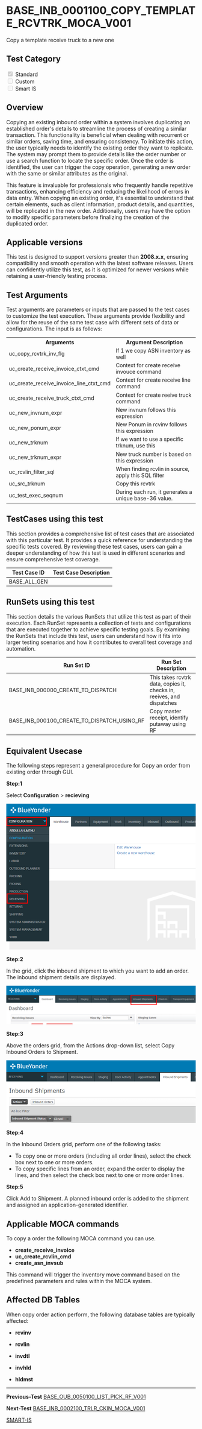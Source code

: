 # **BASE_INB_0001100_COPY_TEMPLATE_RCVTRK_MOCA_V001**


<!-- SMART_DOC_GEN_TEST_DESCR - Start -->
Copy a template receive truck to a new one
<!-- SMART_DOC_GEN_TEST_DESCR - End -->

## **Test Category**

<input type="checkbox" checked disabled> Standard
<br>
<input type="checkbox" disabled> Custom
<br>
<input type="checkbox" disabled> Smart IS



## **Overview**

Copying an existing inbound order within a system involves duplicating an established order's details to streamline the process of creating a similar transaction. This functionality is beneficial when dealing with recurrent or similar orders, saving time, and ensuring consistency. To initiate this action, the user typically needs to identify the existing order they want to replicate. The system may prompt them to provide details like the order number or use a search function to locate the specific order. Once the order is identified, the user can trigger the copy operation, generating a new order with the same or similar attributes as the original. 

This feature is invaluable for professionals who frequently handle repetitive transactions, enhancing efficiency and reducing the likelihood of errors in data entry. When copying an existing order, it's essential to understand that certain elements, such as client information, product details, and quantities, will be replicated in the new order. Additionally, users may have the option to modify specific parameters before finalizing the creation of the duplicated order.


## **Applicable versions**

This test is designed to support versions greater than **2008.x.x**, ensuring compatibility and smooth operation with the latest software releases. Users can confidently utilize this test, as it is optimized for newer versions while retaining a user-friendly testing process.


## **Test Arguments**

Test arguments are parameters or inputs that are passed to the test cases to customize the test execution. These arguments provide flexibility and allow for the reuse of the same test case with different sets of data or configurations. The input is as follows:


<!-- SMART_DOC_GEN_TEST_ARG - Start -->
<table>
<tr><th>Arguments</th><th>Argument Description</th></tr>
<tr><td>uc_copy_rcvtrk_inv_flg</td><td>If 1 we copy ASN inventory as well</td></tr>
<tr><td>uc_create_receive_invoice_ctxt_cmd</td><td>Context for create receive invouce command</td></tr>
<tr><td>uc_create_receive_invoice_line_ctxt_cmd</td><td>Context for create receive line command</td></tr>
<tr><td>uc_create_receive_truck_ctxt_cmd</td><td>Context for create reeive truck command</td></tr>
<tr><td>uc_new_invnum_expr</td><td>New invnum follows this expression</td></tr>
<tr><td>uc_new_ponum_expr</td><td>New Ponum in rcvinv follows this expression</td></tr>
<tr><td>uc_new_trknum</td><td>If we want to use a specific trknum, use this</td></tr>
<tr><td>uc_new_trknum_expr</td><td>New truck number is based on this expression</td></tr>
<tr><td>uc_rcvlin_filter_sql</td><td>When finding rcvlin in source, apply this SQL filter</td></tr>
<tr><td>uc_src_trknum</td><td>Copy this rcvtrk</td></tr>
<tr><td>uc_test_exec_seqnum</td><td>During each run, it generates a unique base-36 value.</td></tr>
</table>
<!-- SMART_DOC_GEN_TEST_ARG - End -->

## **TestCases using this test**

This section provides a comprehensive list of test cases that are associated with this particular test. It provides a quick reference for understanding the specific tests covered. By reviewing these test cases, users can gain a deeper understanding of how this test is used in different scenarios and ensure comprehensive test coverage.


<!-- SMART_DOC_GEN_TEST_CASE_USING_THIS - Start -->
| Test Case ID | Test Case Description |
| ------------ | --------------------- |
| BASE_ALL_GEN |  |

<!-- SMART_DOC_GEN_TEST_CASE_USING_THIS - End -->

## **RunSets using this test**

This section details the various RunSets that utilize this test as part of their execution. Each RunSet represents a collection of tests and configurations that are executed together to achieve specific testing goals. By examining the RunSets that include this test, users can understand how it fits into larger testing scenarios and how it contributes to overall test coverage and automation.


<!-- SMART_DOC_GEN_RUN_SET_USING_THIS - Start -->
| Run Set ID | Run Set Description |
| ---------- | ------------------- |
| BASE_INB_000000_CREATE_TO_DISPATCH | This takes rcvtrk data, copies it, checks in, reeives, and dispatches |
| BASE_INB_000100_CREATE_TO_DISPATCH_USING_RF | Copy master receipt, identify putaway using RF |

<!-- SMART_DOC_GEN_RUN_SET_USING_THIS - End -->

## **Equivalent Usecase**

The following steps represent a general procedure for Copy an order from existing order through GUI.
 
**Step:1**

Select **Configuration** > **recieving**

![](BASE_INB_0001100_COPY_TEMPLATE_RCVTRK_MOCA_V001/image1.png)

**Step:2**

In the grid, click the inbound shipment to which you want to add an order. The inbound shipment details are displayed.

![](BASE_INB_0001100_COPY_TEMPLATE_RCVTRK_MOCA_V001/image2.png)

**Step:3**

Above the orders grid, from the Actions drop-down list, select Copy Inbound Orders to Shipment.

![](BASE_INB_0001100_COPY_TEMPLATE_RCVTRK_MOCA_V001/image3.png)

**Step:4**

In the Inbound Orders grid, perform one of the following tasks:
-  To copy one or more orders (including all order lines), select the check box next to one or more orders.
-  To copy specific lines from an order, expand the order to display the lines, and then select the check box next to one or more order lines.

**Step:5**

Click Add to Shipment. A planned inbound order is added to the shipment and assigned an application-generated identifier.


## **Applicable MOCA commands**

To copy a order the following MOCA command you can use.

-   **create_receive_invoice**
-   **uc_create_rcvlin_cmd**
-   **create_asn_invsub**


This command will trigger the inventory move command based on the predefined parameters and rules within the MOCA system.

## **Affected DB Tables**

When copy order action perform, the following database tables are typically affected:

-   **rcvinv**

-   **rcvlin**

-   **invdtl**

-   **invhld**

-   **hldmst**

---

 **Previous-Test**
 [BASE_OUB_0050100_LIST_PICK_RF_V001](./tests_docs/BASE_OUB_0050100_LIST_PICK_RF_V001.md)
 
**Next-Test**
  [BASE_INB_0002100_TRLR_CKIN_MOCA_V001](./tests_docs/BASE_INB_0002100_TRLR_CKIN_MOCA_V001.md)

[SMART-IS](https://www.smart-is.pk) 